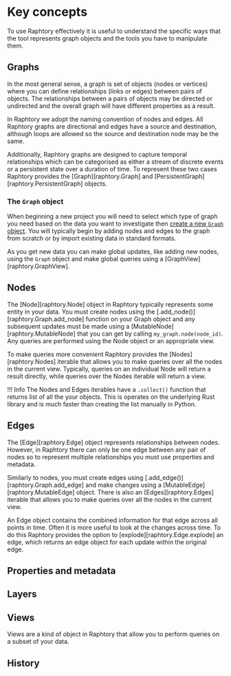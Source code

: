 # Key concepts

To use Raphtory effectively it is useful to understand the specific ways that the tool represents graph objects and the tools you have to manipulate them.

## Graphs

In the most general sense, a graph is set of objects (nodes or vertices) where you can define relationships (links or edges) between pairs of objects. The relationships between a pairs of objects may be directed or undirected and the overall graph will have different properties as a result.

In Raphtory we adopt the naming convention of nodes and edges. All Raphtory graphs are directional and edges have a source and destination, although loops are allowed so the source and destination node may be the same.

Additionally, Raphtory graphs are designed to capture temporal relationships which can be categorised as either a stream of discrete events or a persistent state over a duration of time. To represent these two cases Raphtory provides the [Graph][raphtory.Graph] and [PersistentGraph][raphtory.PersistentGraph] objects.

### The `Graph` object

When beginning a new project you will need to select which type of graph you need based on the data you want to investigate then [create a new `Graph` object](../ingestion/1_intro.md). You will typically begin by adding nodes and edges to the graph from scratch or by import existing data in standard formats.

As you get new data you can make global updates, like adding new nodes, using the `Graph` object and make global queries using a [GraphView][raphtory.GraphView].

## Nodes

The [Node][raphtory.Node] object in Raphtory typically represents some entity in your data. You must create nodes using the [.add_node()][raphtory.Graph.add_node] function on your Graph object and any subsequent updates must be made using a [MutableNode][raphtory.MutableNode] that you can get by calling `my_graph.node(node_id)`. Any queries are performed using the Node object or an appropriate view.

To make queries more convenient Raphtory provides the [Nodes][raphtory.Nodes] iterable that allows you to make queries over all the nodes in the current view. Typically, queries on an individual Node will return a result directly, while queries over the Nodes iterable will return a view.

!!! Info
    The Nodes and Edges iterables have a `.collect()` function that returns list of all the your objects. This is operates on the underlying Rust library and is much faster than creating the list manually in Python.

## Edges

The [Edge][raphtory.Edge] object represents relationships between nodes. However, in Raphtory there can only be one edge between any pair of nodes so to represent multiple relationships you must use properties and metadata.

Similarly to nodes, you must create edges using [.add_edge()][raphtory.Graph.add_edge] and make changes using a [MutableEdge][raphtory.MutableEdge] object. There is also an [Edges][raphtory.Edges] iterable that allows you to make queries over all the nodes in the current view.

An Edge object contains the combined information for that edge across all points in time. Often it is more useful to look at the changes across time. To do this Raphtory provides the option to [explode][raphtory.Edge.explode] an edge, which returns an edge object for each update within the original edge.

## Properties and metadata



## Layers

## Views

Views are a kind of object in Raphtory that allow you to perform queries on a subset of your data. 


## History

